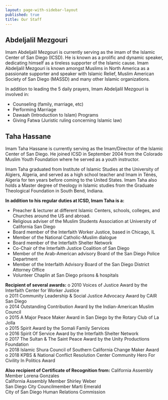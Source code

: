 ```yaml
---
layout: page-with-sidebar-layout
published: true
title: Our Staff
---
```

## Abdeljalil Mezgouri
Imam Abdeljalil Mezgouri is currently serving as the imam of the Islamic Center of San Diego (ICSD). He is known as a prolific and dynamic speaker, dedicating himself as a tireless supporter of the Islamic cause. Imam Abdeljalil Mezgouri is known amongst Muslims in North America as a passionate supporter and speaker with Islamic Relief, Muslim American Society of San Diego (MASSD) and many other Islamic organizations. 

In addition to leading the 5 daily prayers, Imam Abdeljalil Mezgouri is involved in:  
- Counseling (family, marriage, etc)
- Performing Marriage
- Dawaah (Introduction to Islam) Programs
- Giving Fatwa (Juristic ruling concerning Islamic law)


## Taha Hassane
Imam Taha Hassane is currently serving as the Imam/Director of the Islamic Center of San Diego. He joined ICSD in September 2004 from the Colorado Muslim Youth Foundation where he served as a youth instructor.

Imam Taha graduated from Institute of Islamic Studies at the University of Algiers, Algeria, and served as a high school teacher and Imam in Ténès, Algeria for ten years before coming to the United States. Imam Taha also holds a Master degree of theology in Islamic studies from the Graduate Theological Foundation in South Bend, Indiana.

**In addition to his regular duties at ICSD, Imam Taha is a:**
- Preacher & lecturer at different Islamic Centers, schools, colleges, and Churches around the US and abroad.  
- Religious adviser of the Muslim Students Association at University of California San Diego  
- Board member of the Interfaith Worker Justice, based in Chicago, IL  
- Member of the National Catholic-Muslim dialogue  
- Board member of the Interfaith Shelter Network  
- Co-Chair of the Interfaith Justice Coalition of San Diego  
- Member of the Arab-American advisory Board of the San Diego Police Department  
- Member of the Interfaith Advisory Board of the San Diego District Attorney Office  
- Volunteer Chaplin at San Diego prisons & hospitals

**Recipient of several awards:**
  o    2010 Voices of Justice Award by the Interfaith Center for Worker Justice  
  o    2011 Community Leadership & Social Justice Advocacy Award by CAIR San Diego  
  o    2014 Outstanding Contribution Award by the Indian-American Muslim Council  
  o    2015 A Major Peace Maker Award in San Diego by the Rotary Club of La Jolla  
  o    2015 Spirit Award by the Somali Family Services  
  o    2016 Spirit Of Service Award by the Interfaith Shelter Network  
  o    2017 The Sultan & The Saint Peace Award by the Unity Productions Foundation  
  o    2018 Islamic Shura Council of Southern California Change Maker Award  
  o    2018 KPBS & National Conflict Resolution Center Community Hero For Civility In Politics Award

**Also recipient of Certificate of Recognition from:** 
California Assembly Member Lorena Gonzales  
California Assembly Member Shirley Weber  
San Diego City Councilmember Marti Emerald  
City of San Diego Human Relations Commission